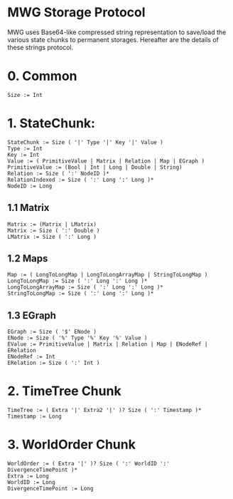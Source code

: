 # MWG Storage Protocol

MWG uses Base64-like compressed string representation to save/load the various state chunks to permanent storages.
Hereafter are the details of these strings protocol.

# 0. Common

    Size := Int

# 1. StateChunk:


    StateChunk := Size ( '|' Type '|' Key '|' Value )
    Type := Int
    Key := Int
    Value := ( PrimitiveValue | Matrix | Relation | Map | EGraph )
    PrimitiveValue := (Bool | Int | Long | Double | String)
    Relation := Size ( ':' NodeID )*
    RelationIndexed := Size ( ':' Long ':' Long )*
    NodeID := Long


 ## 1.1 Matrix
 
 
    Matrix := (Matrix | LMatrix)
    Matrix := Size ( ':' Double )
    LMatrix := Size ( ':' Long )
    
    
 ## 1.2 Maps    

    
    Map := ( LongToLongMap | LongToLongArrayMap | StringToLongMap )
    LongToLongMap := Size ( ':' Long ':' Long )*
    LongToLongArrayMap := Size ( ':' Long ':' Long )*
    StringToLongMap := Size ( ':' Long ':' Long )*
 
    
## 1.3 EGraph


    EGraph := Size ( '$' ENode )
    ENode := Size ( '%' Type '%' Key '%' Value )
    EValue := PrimitiveValue | Matrix | Relation | Map | ENodeRef | ERelation
    ENodeRef := Int
    ERelation := Size ( ':' Int )
   
   
# 2. TimeTree Chunk

    TimeTree := ( Extra '|' Extra2 '|' )? Size ( ':' Timestamp )*
    Timestamp := Long

# 3. WorldOrder Chunk

    WorldOrder := ( Extra '|' )? Size ( ':' WorldID ':' DivergenceTimePoint )* 
    Extra := Long
    WorldID := Long
    DivergenceTimePoint := Long
